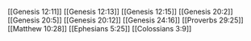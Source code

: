 [[Genesis 12:11]]
[[Genesis 12:13]]
[[Genesis 12:15]]
[[Genesis 20:2]]
[[Genesis 20:5]]
[[Genesis 20:12]]
[[Genesis 24:16]]
[[Proverbs 29:25]]
[[Matthew 10:28]]
[[Ephesians 5:25]]
[[Colossians 3:9]]
